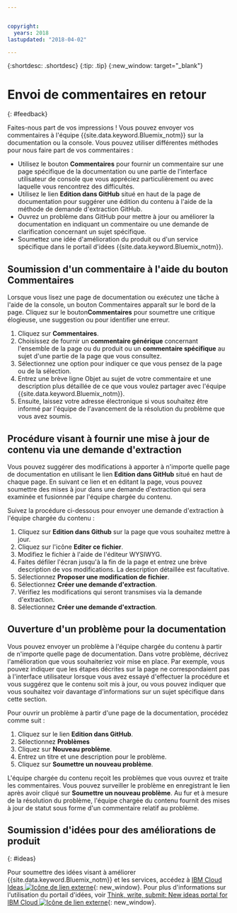 ```yaml
---


copyright:
  years: 2018
lastupdated: "2018-04-02"

---
```


{:shortdesc: .shortdesc}
{:tip: .tip}
{:new_window: target="_blank"}

# Envoi de commentaires en retour
{: #feedback}

Faites-nous part de vos impressions ! Vous pouvez envoyer vos commentaires à l'équipe {{site.data.keyword.Bluemix_notm}} sur la documentation ou la console. Vous pouvez utiliser différentes méthodes pour nous faire part de vos commentaires :

* Utilisez le bouton **Commentaires** pour fournir un commentaire sur une page spécifique de la documentation ou une partie de l'interface utilisateur de console que vous appréciez particulièrement ou avec laquelle vous rencontrez des difficultés. 
* Utilisez le lien **Edition dans GitHub** situé en haut de la page de documentation pour suggérer une édition du contenu à l'aide de la méthode de demande d'extraction GitHub. 
* Ouvrez un problème dans GitHub pour mettre à jour ou améliorer la documentation en indiquant un commentaire ou une demande de clarification concernant un sujet spécifique.  
* Soumettez une idée d'amélioration du produit ou d'un service spécifique dans le portail d'idées {{site.data.keyword.Bluemix_notm}}. 

## Soumission d'un commentaire à l'aide du bouton Commentaires

Lorsque vous lisez une page de documentation ou exécutez une tâche à l'aide de la console, un bouton Commentaires apparaît sur le bord de la page. Cliquez sur le bouton**Commentaires** pour soumettre une critique élogieuse, une suggestion ou pour identifier une erreur. 

1. Cliquez sur **Commentaires**.
2. Choisissez de fournir un **commentaire générique** concernant l'ensemble de la page ou du produit ou un **commentaire spécifique** au sujet d'une partie de la page que vous consultez. 
3. Sélectionnez une option pour indiquer ce que vous pensez de la page ou de la sélection.
4. Entrez une brève ligne Objet au sujet de votre commentaire et une description plus détaillée de ce que vous voulez partager avec l'équipe {{site.data.keyword.Bluemix_notm}}. 
5. Ensuite, laissez votre adresse électronique si vous souhaitez être informé par l'équipe de l'avancement de la résolution du problème que vous avez soumis. 


## Procédure visant à fournir une mise à jour de contenu via une demande d'extraction

Vous pouvez suggérer des modifications à apporter à n'importe quelle page de documentation en utilisant le lien **Edition dans GitHub** situé en haut de chaque page. En  suivant ce lien et en éditant la page, vous pouvez soumettre des mises à jour dans une demande d'extraction qui sera examinée et fusionnée par l'équipe chargée du contenu.  

Suivez la procédure ci-dessous pour envoyer une demande d'extraction à l'équipe chargée du contenu :

1. Cliquez sur **Edition dans Github** sur la page que vous souhaitez mettre à jour. 
2. Cliquez sur l'icône **Editer ce fichier**. 
3. Modifiez le fichier à l'aide de l'éditeur WYSIWYG. 
4. Faites défiler l'écran jusqu'à la fin de la page et entrez une brève description de vos modifications. La description détaillée est facultative. 
5. Sélectionnez **Proposer une modification de fichier**.
6. Sélectionnez **Créer une demande d'extraction**.
7. Vérifiez les modifications qui seront transmises via la demande d'extraction. 
8. Sélectionnez **Créer une demande d'extraction**. 

## Ouverture d'un problème pour la documentation

Vous pouvez envoyer un problème à l'équipe chargée du contenu à partir de n'importe quelle page de documentation. Dans votre problème, décrivez l'amélioration que vous souhaiteriez voir mise en place. Par exemple, vous pouvez indiquer que les étapes décrites sur la page ne correspondaient pas à l'interface utilisateur lorsque vous avez essayé d'effectuer la procédure et vous suggérez que le contenu soit mis à jour, ou vous pouvez indiquer que vous souhaitez voir davantage d'informations sur un sujet spécifique dans cette section. 

Pour ouvrir un problème à partir d'une page de la documentation, procédez comme suit :

1. Cliquez sur le lien **Edition dans GitHub**. 
2. Sélectionnez **Problèmes**
3. Cliquez sur **Nouveau problème**.
4. Entrez un titre et une description pour le problème.
5. Cliquez sur **Soumettre un nouveau problème**. 

L'équipe chargée du contenu reçoit les problèmes que vous ouvrez et traite les commentaires. Vous pouvez surveiller le problème en enregistrant le lien après avoir cliqué sur **Soumettre un nouveau problème**. Au fur et à mesure de la résolution du problème, l'équipe chargée du contenu fournit des mises à jour de statut sous forme d'un commentaire relatif au problème.

## Soumission d'idées pour des améliorations de produit
{: #ideas}

Pour soumettre des idées visant à améliorer {{site.data.keyword.Bluemix_notm}} et les services, accédez à [IBM Cloud Ideas ![Icône de lien externe](../icons/launch-glyph.svg)](https://ibmcloud.ideas.aha.io){: new_window}. Pour plus d'informations sur l'utilisation du portail d'idées, voir [Think, write, submit: New ideas portal for IBM Cloud ![Icône de lien externe](../icons/launch-glyph.svg)](https://developer.ibm.com/bluemix/2016/10/05/think-write-submit/){: new_window}.

